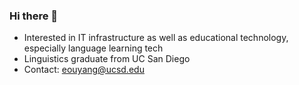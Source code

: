 ### Hi there 👋


- Interested in IT infrastructure as well as educational technology, especially language learning tech
- Linguistics graduate from UC San Diego
- Contact: eouyang@ucsd.edu

